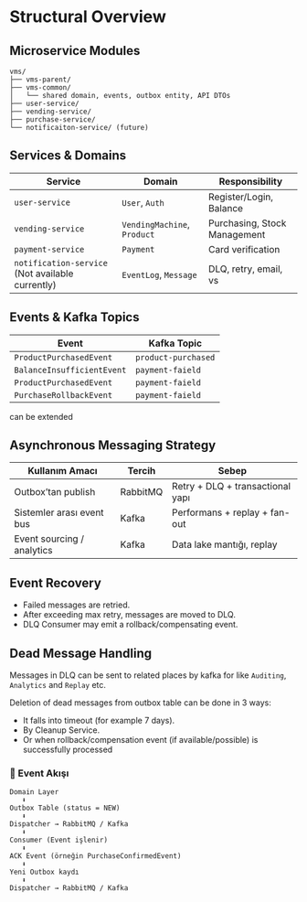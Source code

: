 # Structural Overview

## Microservice Modules
```
vms/
├── vms-parent/
├── vms-common/
│   └── shared domain, events, outbox entity, API DTOs
├── user-service/
├── vending-service/
├── purchase-service/
└── notificaiton-service/ (future)

```

## Services & Domains

| Service                                          | Domain                      | Responsibility               |
|--------------------------------------------------|-----------------------------|------------------------------|
| `user-service`                                   | `User`, `Auth`              | Register/Login, Balance      
| `vending-service`                                | `VendingMachine`, `Product` | Purchasing, Stock Management 
| `payment-service`                                | `Payment`                   | Card verification            
| `notification-service` (Not available currently) | `EventLog`, `Message`       | DLQ, retry, email, vs        

## Events & Kafka Topics

| Event                      | Kafka Topic         |
|----------------------------|---------------------|
| `ProductPurchasedEvent`    | `product-purchased` 
| `BalanceInsufficientEvent` | `payment-faield`
| `ProductPurchasedEvent`    | `payment-faield`
| `PurchaseRollbackEvent`    | `payment-faield`
can be extended

## Asynchronous Messaging Strategy

| Kullanım Amacı             | Tercih   | Sebep                            |
|----------------------------|----------|----------------------------------
| Outbox’tan publish         | RabbitMQ | Retry + DLQ + transactional yapı 
| Sistemler arası event bus  | Kafka    | Performans + replay + fan-out    
| Event sourcing / analytics | Kafka    | Data lake mantığı, replay        


## Event Recovery
- Failed messages are retried.
- After exceeding max retry, messages are moved to DLQ.
- DLQ Consumer may emit a rollback/compensating event.

## Dead Message Handling
Messages in DLQ can be sent to related places by kafka for like `Auditing`, `Analytics` and `Replay` etc.

Deletion of dead messages from outbox table can be done in 3 ways:
- It falls into timeout (for example 7 days).
- By Cleanup Service.
- Or when rollback/compensation event (if available/possible) is successfully processed
### 🔄 Event Akışı

```plaintext
Domain Layer
   ⬇
Outbox Table (status = NEW)
   ⬇
Dispatcher → RabbitMQ / Kafka
   ⬇
Consumer (Event işlenir)
   ⬇
ACK Event (örneğin PurchaseConfirmedEvent)
   ⬇
Yeni Outbox kaydı
   ⬇
Dispatcher → RabbitMQ / Kafka
```
